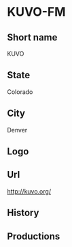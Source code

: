 # KUVO-FM

## Short name

KUVO

## State

Colorado

## City

Denver

## Logo



## Url

http://kuvo.org/

## History



## Productions


